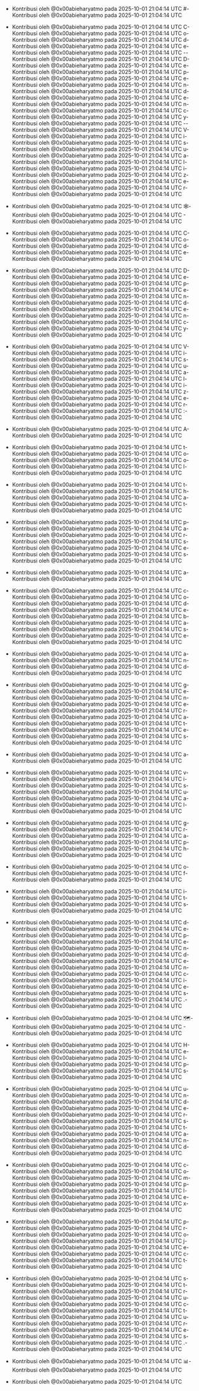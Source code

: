 - Kontribusi oleh @0x00abieharyatmo pada 2025-10-01 21:04:14 UTC
#- Kontribusi oleh @0x00abieharyatmo pada 2025-10-01 21:04:14 UTC
 - Kontribusi oleh @0x00abieharyatmo pada 2025-10-01 21:04:14 UTC
C- Kontribusi oleh @0x00abieharyatmo pada 2025-10-01 21:04:14 UTC
o- Kontribusi oleh @0x00abieharyatmo pada 2025-10-01 21:04:14 UTC
d- Kontribusi oleh @0x00abieharyatmo pada 2025-10-01 21:04:14 UTC
e- Kontribusi oleh @0x00abieharyatmo pada 2025-10-01 21:04:14 UTC
-- Kontribusi oleh @0x00abieharyatmo pada 2025-10-01 21:04:14 UTC
D- Kontribusi oleh @0x00abieharyatmo pada 2025-10-01 21:04:14 UTC
e- Kontribusi oleh @0x00abieharyatmo pada 2025-10-01 21:04:14 UTC
p- Kontribusi oleh @0x00abieharyatmo pada 2025-10-01 21:04:14 UTC
e- Kontribusi oleh @0x00abieharyatmo pada 2025-10-01 21:04:14 UTC
n- Kontribusi oleh @0x00abieharyatmo pada 2025-10-01 21:04:14 UTC
d- Kontribusi oleh @0x00abieharyatmo pada 2025-10-01 21:04:14 UTC
e- Kontribusi oleh @0x00abieharyatmo pada 2025-10-01 21:04:14 UTC
n- Kontribusi oleh @0x00abieharyatmo pada 2025-10-01 21:04:14 UTC
c- Kontribusi oleh @0x00abieharyatmo pada 2025-10-01 21:04:14 UTC
y- Kontribusi oleh @0x00abieharyatmo pada 2025-10-01 21:04:14 UTC
-- Kontribusi oleh @0x00abieharyatmo pada 2025-10-01 21:04:14 UTC
V- Kontribusi oleh @0x00abieharyatmo pada 2025-10-01 21:04:14 UTC
i- Kontribusi oleh @0x00abieharyatmo pada 2025-10-01 21:04:14 UTC
s- Kontribusi oleh @0x00abieharyatmo pada 2025-10-01 21:04:14 UTC
u- Kontribusi oleh @0x00abieharyatmo pada 2025-10-01 21:04:14 UTC
a- Kontribusi oleh @0x00abieharyatmo pada 2025-10-01 21:04:14 UTC
l- Kontribusi oleh @0x00abieharyatmo pada 2025-10-01 21:04:14 UTC
i- Kontribusi oleh @0x00abieharyatmo pada 2025-10-01 21:04:14 UTC
z- Kontribusi oleh @0x00abieharyatmo pada 2025-10-01 21:04:14 UTC
e- Kontribusi oleh @0x00abieharyatmo pada 2025-10-01 21:04:14 UTC
r- Kontribusi oleh @0x00abieharyatmo pada 2025-10-01 21:04:14 UTC

- Kontribusi oleh @0x00abieharyatmo pada 2025-10-01 21:04:14 UTC
🕸- Kontribusi oleh @0x00abieharyatmo pada 2025-10-01 21:04:14 UTC
️- Kontribusi oleh @0x00abieharyatmo pada 2025-10-01 21:04:14 UTC
 - Kontribusi oleh @0x00abieharyatmo pada 2025-10-01 21:04:14 UTC
C- Kontribusi oleh @0x00abieharyatmo pada 2025-10-01 21:04:14 UTC
o- Kontribusi oleh @0x00abieharyatmo pada 2025-10-01 21:04:14 UTC
d- Kontribusi oleh @0x00abieharyatmo pada 2025-10-01 21:04:14 UTC
e- Kontribusi oleh @0x00abieharyatmo pada 2025-10-01 21:04:14 UTC
 - Kontribusi oleh @0x00abieharyatmo pada 2025-10-01 21:04:14 UTC
D- Kontribusi oleh @0x00abieharyatmo pada 2025-10-01 21:04:14 UTC
e- Kontribusi oleh @0x00abieharyatmo pada 2025-10-01 21:04:14 UTC
p- Kontribusi oleh @0x00abieharyatmo pada 2025-10-01 21:04:14 UTC
e- Kontribusi oleh @0x00abieharyatmo pada 2025-10-01 21:04:14 UTC
n- Kontribusi oleh @0x00abieharyatmo pada 2025-10-01 21:04:14 UTC
d- Kontribusi oleh @0x00abieharyatmo pada 2025-10-01 21:04:14 UTC
e- Kontribusi oleh @0x00abieharyatmo pada 2025-10-01 21:04:14 UTC
n- Kontribusi oleh @0x00abieharyatmo pada 2025-10-01 21:04:14 UTC
c- Kontribusi oleh @0x00abieharyatmo pada 2025-10-01 21:04:14 UTC
y- Kontribusi oleh @0x00abieharyatmo pada 2025-10-01 21:04:14 UTC
 - Kontribusi oleh @0x00abieharyatmo pada 2025-10-01 21:04:14 UTC
V- Kontribusi oleh @0x00abieharyatmo pada 2025-10-01 21:04:14 UTC
i- Kontribusi oleh @0x00abieharyatmo pada 2025-10-01 21:04:14 UTC
s- Kontribusi oleh @0x00abieharyatmo pada 2025-10-01 21:04:14 UTC
u- Kontribusi oleh @0x00abieharyatmo pada 2025-10-01 21:04:14 UTC
a- Kontribusi oleh @0x00abieharyatmo pada 2025-10-01 21:04:14 UTC
l- Kontribusi oleh @0x00abieharyatmo pada 2025-10-01 21:04:14 UTC
i- Kontribusi oleh @0x00abieharyatmo pada 2025-10-01 21:04:14 UTC
z- Kontribusi oleh @0x00abieharyatmo pada 2025-10-01 21:04:14 UTC
e- Kontribusi oleh @0x00abieharyatmo pada 2025-10-01 21:04:14 UTC
r- Kontribusi oleh @0x00abieharyatmo pada 2025-10-01 21:04:14 UTC
:- Kontribusi oleh @0x00abieharyatmo pada 2025-10-01 21:04:14 UTC
 - Kontribusi oleh @0x00abieharyatmo pada 2025-10-01 21:04:14 UTC
A- Kontribusi oleh @0x00abieharyatmo pada 2025-10-01 21:04:14 UTC
 - Kontribusi oleh @0x00abieharyatmo pada 2025-10-01 21:04:14 UTC
t- Kontribusi oleh @0x00abieharyatmo pada 2025-10-01 21:04:14 UTC
o- Kontribusi oleh @0x00abieharyatmo pada 2025-10-01 21:04:14 UTC
o- Kontribusi oleh @0x00abieharyatmo pada 2025-10-01 21:04:14 UTC
l- Kontribusi oleh @0x00abieharyatmo pada 2025-10-01 21:04:14 UTC
 - Kontribusi oleh @0x00abieharyatmo pada 2025-10-01 21:04:14 UTC
t- Kontribusi oleh @0x00abieharyatmo pada 2025-10-01 21:04:14 UTC
h- Kontribusi oleh @0x00abieharyatmo pada 2025-10-01 21:04:14 UTC
a- Kontribusi oleh @0x00abieharyatmo pada 2025-10-01 21:04:14 UTC
t- Kontribusi oleh @0x00abieharyatmo pada 2025-10-01 21:04:14 UTC
 - Kontribusi oleh @0x00abieharyatmo pada 2025-10-01 21:04:14 UTC
p- Kontribusi oleh @0x00abieharyatmo pada 2025-10-01 21:04:14 UTC
a- Kontribusi oleh @0x00abieharyatmo pada 2025-10-01 21:04:14 UTC
r- Kontribusi oleh @0x00abieharyatmo pada 2025-10-01 21:04:14 UTC
s- Kontribusi oleh @0x00abieharyatmo pada 2025-10-01 21:04:14 UTC
e- Kontribusi oleh @0x00abieharyatmo pada 2025-10-01 21:04:14 UTC
s- Kontribusi oleh @0x00abieharyatmo pada 2025-10-01 21:04:14 UTC
 - Kontribusi oleh @0x00abieharyatmo pada 2025-10-01 21:04:14 UTC
a- Kontribusi oleh @0x00abieharyatmo pada 2025-10-01 21:04:14 UTC
 - Kontribusi oleh @0x00abieharyatmo pada 2025-10-01 21:04:14 UTC
c- Kontribusi oleh @0x00abieharyatmo pada 2025-10-01 21:04:14 UTC
o- Kontribusi oleh @0x00abieharyatmo pada 2025-10-01 21:04:14 UTC
d- Kontribusi oleh @0x00abieharyatmo pada 2025-10-01 21:04:14 UTC
e- Kontribusi oleh @0x00abieharyatmo pada 2025-10-01 21:04:14 UTC
b- Kontribusi oleh @0x00abieharyatmo pada 2025-10-01 21:04:14 UTC
a- Kontribusi oleh @0x00abieharyatmo pada 2025-10-01 21:04:14 UTC
s- Kontribusi oleh @0x00abieharyatmo pada 2025-10-01 21:04:14 UTC
e- Kontribusi oleh @0x00abieharyatmo pada 2025-10-01 21:04:14 UTC
 - Kontribusi oleh @0x00abieharyatmo pada 2025-10-01 21:04:14 UTC
a- Kontribusi oleh @0x00abieharyatmo pada 2025-10-01 21:04:14 UTC
n- Kontribusi oleh @0x00abieharyatmo pada 2025-10-01 21:04:14 UTC
d- Kontribusi oleh @0x00abieharyatmo pada 2025-10-01 21:04:14 UTC
 - Kontribusi oleh @0x00abieharyatmo pada 2025-10-01 21:04:14 UTC
g- Kontribusi oleh @0x00abieharyatmo pada 2025-10-01 21:04:14 UTC
e- Kontribusi oleh @0x00abieharyatmo pada 2025-10-01 21:04:14 UTC
n- Kontribusi oleh @0x00abieharyatmo pada 2025-10-01 21:04:14 UTC
e- Kontribusi oleh @0x00abieharyatmo pada 2025-10-01 21:04:14 UTC
r- Kontribusi oleh @0x00abieharyatmo pada 2025-10-01 21:04:14 UTC
a- Kontribusi oleh @0x00abieharyatmo pada 2025-10-01 21:04:14 UTC
t- Kontribusi oleh @0x00abieharyatmo pada 2025-10-01 21:04:14 UTC
e- Kontribusi oleh @0x00abieharyatmo pada 2025-10-01 21:04:14 UTC
s- Kontribusi oleh @0x00abieharyatmo pada 2025-10-01 21:04:14 UTC
 - Kontribusi oleh @0x00abieharyatmo pada 2025-10-01 21:04:14 UTC
a- Kontribusi oleh @0x00abieharyatmo pada 2025-10-01 21:04:14 UTC
 - Kontribusi oleh @0x00abieharyatmo pada 2025-10-01 21:04:14 UTC
v- Kontribusi oleh @0x00abieharyatmo pada 2025-10-01 21:04:14 UTC
i- Kontribusi oleh @0x00abieharyatmo pada 2025-10-01 21:04:14 UTC
s- Kontribusi oleh @0x00abieharyatmo pada 2025-10-01 21:04:14 UTC
u- Kontribusi oleh @0x00abieharyatmo pada 2025-10-01 21:04:14 UTC
a- Kontribusi oleh @0x00abieharyatmo pada 2025-10-01 21:04:14 UTC
l- Kontribusi oleh @0x00abieharyatmo pada 2025-10-01 21:04:14 UTC
 - Kontribusi oleh @0x00abieharyatmo pada 2025-10-01 21:04:14 UTC
g- Kontribusi oleh @0x00abieharyatmo pada 2025-10-01 21:04:14 UTC
r- Kontribusi oleh @0x00abieharyatmo pada 2025-10-01 21:04:14 UTC
a- Kontribusi oleh @0x00abieharyatmo pada 2025-10-01 21:04:14 UTC
p- Kontribusi oleh @0x00abieharyatmo pada 2025-10-01 21:04:14 UTC
h- Kontribusi oleh @0x00abieharyatmo pada 2025-10-01 21:04:14 UTC
 - Kontribusi oleh @0x00abieharyatmo pada 2025-10-01 21:04:14 UTC
o- Kontribusi oleh @0x00abieharyatmo pada 2025-10-01 21:04:14 UTC
f- Kontribusi oleh @0x00abieharyatmo pada 2025-10-01 21:04:14 UTC
 - Kontribusi oleh @0x00abieharyatmo pada 2025-10-01 21:04:14 UTC
i- Kontribusi oleh @0x00abieharyatmo pada 2025-10-01 21:04:14 UTC
t- Kontribusi oleh @0x00abieharyatmo pada 2025-10-01 21:04:14 UTC
s- Kontribusi oleh @0x00abieharyatmo pada 2025-10-01 21:04:14 UTC
 - Kontribusi oleh @0x00abieharyatmo pada 2025-10-01 21:04:14 UTC
d- Kontribusi oleh @0x00abieharyatmo pada 2025-10-01 21:04:14 UTC
e- Kontribusi oleh @0x00abieharyatmo pada 2025-10-01 21:04:14 UTC
p- Kontribusi oleh @0x00abieharyatmo pada 2025-10-01 21:04:14 UTC
e- Kontribusi oleh @0x00abieharyatmo pada 2025-10-01 21:04:14 UTC
n- Kontribusi oleh @0x00abieharyatmo pada 2025-10-01 21:04:14 UTC
d- Kontribusi oleh @0x00abieharyatmo pada 2025-10-01 21:04:14 UTC
e- Kontribusi oleh @0x00abieharyatmo pada 2025-10-01 21:04:14 UTC
n- Kontribusi oleh @0x00abieharyatmo pada 2025-10-01 21:04:14 UTC
c- Kontribusi oleh @0x00abieharyatmo pada 2025-10-01 21:04:14 UTC
i- Kontribusi oleh @0x00abieharyatmo pada 2025-10-01 21:04:14 UTC
e- Kontribusi oleh @0x00abieharyatmo pada 2025-10-01 21:04:14 UTC
s- Kontribusi oleh @0x00abieharyatmo pada 2025-10-01 21:04:14 UTC
.- Kontribusi oleh @0x00abieharyatmo pada 2025-10-01 21:04:14 UTC
 - Kontribusi oleh @0x00abieharyatmo pada 2025-10-01 21:04:14 UTC
🗺- Kontribusi oleh @0x00abieharyatmo pada 2025-10-01 21:04:14 UTC
️- Kontribusi oleh @0x00abieharyatmo pada 2025-10-01 21:04:14 UTC
 - Kontribusi oleh @0x00abieharyatmo pada 2025-10-01 21:04:14 UTC
H- Kontribusi oleh @0x00abieharyatmo pada 2025-10-01 21:04:14 UTC
e- Kontribusi oleh @0x00abieharyatmo pada 2025-10-01 21:04:14 UTC
l- Kontribusi oleh @0x00abieharyatmo pada 2025-10-01 21:04:14 UTC
p- Kontribusi oleh @0x00abieharyatmo pada 2025-10-01 21:04:14 UTC
s- Kontribusi oleh @0x00abieharyatmo pada 2025-10-01 21:04:14 UTC
 - Kontribusi oleh @0x00abieharyatmo pada 2025-10-01 21:04:14 UTC
u- Kontribusi oleh @0x00abieharyatmo pada 2025-10-01 21:04:14 UTC
n- Kontribusi oleh @0x00abieharyatmo pada 2025-10-01 21:04:14 UTC
d- Kontribusi oleh @0x00abieharyatmo pada 2025-10-01 21:04:14 UTC
e- Kontribusi oleh @0x00abieharyatmo pada 2025-10-01 21:04:14 UTC
r- Kontribusi oleh @0x00abieharyatmo pada 2025-10-01 21:04:14 UTC
s- Kontribusi oleh @0x00abieharyatmo pada 2025-10-01 21:04:14 UTC
t- Kontribusi oleh @0x00abieharyatmo pada 2025-10-01 21:04:14 UTC
a- Kontribusi oleh @0x00abieharyatmo pada 2025-10-01 21:04:14 UTC
n- Kontribusi oleh @0x00abieharyatmo pada 2025-10-01 21:04:14 UTC
d- Kontribusi oleh @0x00abieharyatmo pada 2025-10-01 21:04:14 UTC
 - Kontribusi oleh @0x00abieharyatmo pada 2025-10-01 21:04:14 UTC
c- Kontribusi oleh @0x00abieharyatmo pada 2025-10-01 21:04:14 UTC
o- Kontribusi oleh @0x00abieharyatmo pada 2025-10-01 21:04:14 UTC
m- Kontribusi oleh @0x00abieharyatmo pada 2025-10-01 21:04:14 UTC
p- Kontribusi oleh @0x00abieharyatmo pada 2025-10-01 21:04:14 UTC
l- Kontribusi oleh @0x00abieharyatmo pada 2025-10-01 21:04:14 UTC
e- Kontribusi oleh @0x00abieharyatmo pada 2025-10-01 21:04:14 UTC
x- Kontribusi oleh @0x00abieharyatmo pada 2025-10-01 21:04:14 UTC
 - Kontribusi oleh @0x00abieharyatmo pada 2025-10-01 21:04:14 UTC
p- Kontribusi oleh @0x00abieharyatmo pada 2025-10-01 21:04:14 UTC
r- Kontribusi oleh @0x00abieharyatmo pada 2025-10-01 21:04:14 UTC
o- Kontribusi oleh @0x00abieharyatmo pada 2025-10-01 21:04:14 UTC
j- Kontribusi oleh @0x00abieharyatmo pada 2025-10-01 21:04:14 UTC
e- Kontribusi oleh @0x00abieharyatmo pada 2025-10-01 21:04:14 UTC
c- Kontribusi oleh @0x00abieharyatmo pada 2025-10-01 21:04:14 UTC
t- Kontribusi oleh @0x00abieharyatmo pada 2025-10-01 21:04:14 UTC
 - Kontribusi oleh @0x00abieharyatmo pada 2025-10-01 21:04:14 UTC
s- Kontribusi oleh @0x00abieharyatmo pada 2025-10-01 21:04:14 UTC
t- Kontribusi oleh @0x00abieharyatmo pada 2025-10-01 21:04:14 UTC
r- Kontribusi oleh @0x00abieharyatmo pada 2025-10-01 21:04:14 UTC
u- Kontribusi oleh @0x00abieharyatmo pada 2025-10-01 21:04:14 UTC
c- Kontribusi oleh @0x00abieharyatmo pada 2025-10-01 21:04:14 UTC
t- Kontribusi oleh @0x00abieharyatmo pada 2025-10-01 21:04:14 UTC
u- Kontribusi oleh @0x00abieharyatmo pada 2025-10-01 21:04:14 UTC
r- Kontribusi oleh @0x00abieharyatmo pada 2025-10-01 21:04:14 UTC
e- Kontribusi oleh @0x00abieharyatmo pada 2025-10-01 21:04:14 UTC
s- Kontribusi oleh @0x00abieharyatmo pada 2025-10-01 21:04:14 UTC
.- Kontribusi oleh @0x00abieharyatmo pada 2025-10-01 21:04:14 UTC
 - Kontribusi oleh @0x00abieharyatmo pada 2025-10-01 21:04:14 UTC
📊- Kontribusi oleh @0x00abieharyatmo pada 2025-10-01 21:04:14 UTC

- Kontribusi oleh @0x00abieharyatmo pada 2025-10-01 21:04:14 UTC
